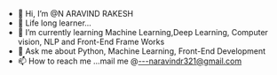 - 👋 Hi, I’m @N ARAVIND RAKESH 
- 👀 Life long learner...
- 🌱 I’m currently learning Machine Learning,Deep Learning, Computer vision, NLP and Front-End Frame Works
- 💞️ Ask me about Python, Machine Learning, Front-End Development
- 📫 How to reach me ...mail me @---naravindr321@gmail.com

<!---
NARAVINDR321/NARAVINDR321 is a ✨ special ✨ repository because its `README.md` (this file) appears on your GitHub profile.
You can click the Preview link to take a look at your changes.
--->
